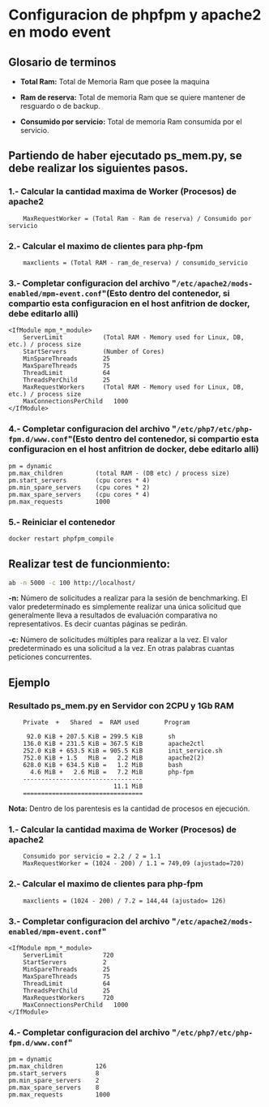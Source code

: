 # Configuracion de phpfpm y apache2 en modo event

## Glosario de terminos

- **Total Ram:** Total de Memoria Ram que posee la maquina

- **Ram de reserva:** Total de memoria Ram que se quiere mantener de resguardo o de backup.

- **Consumido por servicio:** Total de memoria Ram consumida por el servicio.

## Partiendo de haber ejecutado **ps_mem.py**, se debe realizar los siguientes pasos.

### 1.- Calcular la cantidad maxima de Worker (Procesos) de apache2
```
	MaxRequestWorker = (Total Ram - Ram de reserva) / Consumido por servicio
```
### 2.- Calcular el maximo de clientes para php-fpm
```
	maxclients = (Total RAM - ram_de_reserva) / consumido_servicio
```
### 3.- Completar configuracion del archivo "`/etc/apache2/mods-enabled/mpm-event.conf`"(Esto dentro del contenedor, si compartio esta configuracion en el host anfitrion de docker, debe editarlo alli)
```
<IfModule mpm_*_module>
    ServerLimit           (Total RAM - Memory used for Linux, DB, etc.) / process size
    StartServers          (Number of Cores)
    MinSpareThreads       25
    MaxSpareThreads       75
    ThreadLimit           64
    ThreadsPerChild       25
    MaxRequestWorkers     (Total RAM - Memory used for Linux, DB, etc.) / process size
    MaxConnectionsPerChild   1000
</IfModule>
```
### 4.- Completar configuracion del archivo "`/etc/php7/etc/php-fpm.d/www.conf`"(Esto dentro del contenedor, si compartio esta configuracion en el host anfitrion de docker, debe editarlo alli)
```
pm = dynamic            
pm.max_children         (total RAM - (DB etc) / process size)
pm.start_servers        (cpu cores * 4)
pm.min_spare_servers    (cpu cores * 2)
pm.max_spare_servers    (cpu cores * 4)
pm.max_requests         1000
```
### 5.- Reiniciar el contenedor
```bash
docker restart phpfpm_compile
```
## Realizar test de funcionmiento:
```bash
ab -n 5000 -c 100 http://localhost/
```
**-n:** Número de solicitudes a realizar para la sesión de benchmarking. El valor predeterminado es simplemente realizar una única solicitud que generalmente lleva a resultados de evaluación comparativa no representativos. Es decir cuantas páginas se pedirán.

**-c:** Número de solicitudes múltiples para realizar a la vez. El valor predeterminado es una solicitud a la vez. En otras palabras cuantas peticiones concurrentes.

## Ejemplo

### Resultado ps_mem.py en Servidor con 2CPU y 1Gb RAM
```
	Private  +   Shared  =  RAM used       Program

	 92.0 KiB + 207.5 KiB = 299.5 KiB       sh
	136.0 KiB + 231.5 KiB = 367.5 KiB       apache2ctl
	252.0 KiB + 653.5 KiB = 905.5 KiB       init_service.sh
	752.0 KiB + 1.5   MiB =   2.2 MiB       apache2(2)
	628.0 KiB + 634.5 KiB =   1.2 MiB       bash
	  4.6 MiB +   2.6 MiB =   7.2 MiB       php-fpm
	---------------------------------
	                         11.1 MiB
	=================================
```
**Nota:** Dentro de los parentesis es la cantidad de procesos en ejecución.
### 1.- Calcular la cantidad maxima de Worker (Procesos) de apache2
```
	Consumido por servicio = 2.2 / 2 = 1.1
	MaxRequestWorker = (1024 - 200) / 1.1 = 749,09 (ajustado=720)
```
### 2.- Calcular el maximo de clientes para php-fpm
```
	maxclients = (1024 - 200) / 7.2 = 144,44 (ajustado= 126)
```
### 3.- Completar configuracion del archivo "`/etc/apache2/mods-enabled/mpm-event.conf`"
```
<IfModule mpm_*_module>
    ServerLimit           720
    StartServers          2
    MinSpareThreads       25
    MaxSpareThreads       75
    ThreadLimit           64
    ThreadsPerChild       25
    MaxRequestWorkers     720
    MaxConnectionsPerChild   1000
</IfModule>
```
### 4.- Completar configuracion del archivo "`/etc/php7/etc/php-fpm.d/www.conf`"
```
pm = dynamic            
pm.max_children         126
pm.start_servers        8
pm.min_spare_servers    2
pm.max_spare_servers    8
pm.max_requests         1000